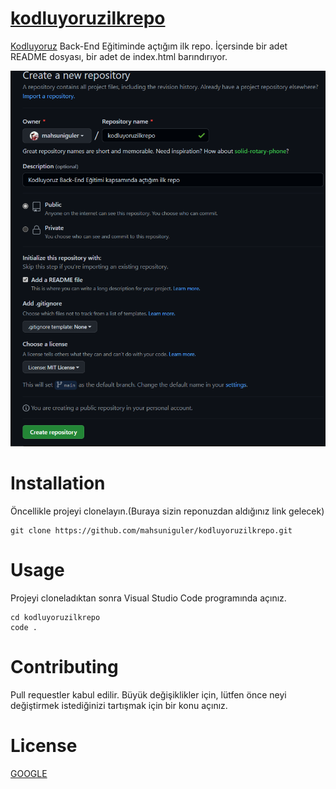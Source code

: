 # [kodluyoruzilkrepo](https://github.com/mahsuniguler/kodluyoruzilkrepo.git)
[Kodluyoruz](https://kodluyoruz.org/) Back-End Eğitiminde açtığım ilk repo. İçersinde bir adet README dosyası, bir adet de index.html barındırıyor.

![Github](/Photo/github.png)

# Installation
Öncellikle projeyi clonelayın.(Buraya sizin reponuzdan aldığınız link gelecek)

```
git clone https://github.com/mahsuniguler/kodluyoruzilkrepo.git
```

# Usage
Projeyi cloneladıktan sonra Visual Studio Code programında açınız.


```
cd kodluyoruzilkrepo
code .
```

# Contributing
Pull requestler kabul edilir. Büyük değişiklikler için, lütfen önce neyi değiştirmek istediğinizi tartışmak için bir konu açınız.

# License
[GOOGLE](https://google.com)
